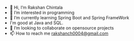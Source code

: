 - 👋 Hi, I’m Rakshan Chintala
- 👀 I’m interested in programming
- 🌱 I’m currently learning Spring Boot and Spring FrameWork
- I'm good at Java and SQL.
- 💞️ I’m looking to collaborate on opensource projects
- 📫 How to reach me rakshanch0004@gmail.com

<!---
Rakshan0004/Rakshan0004 is a ✨ special ✨ repository because its `README.md` (this file) appears on your GitHub profile.
You can click the Preview link to take a look at your changes.
--->
